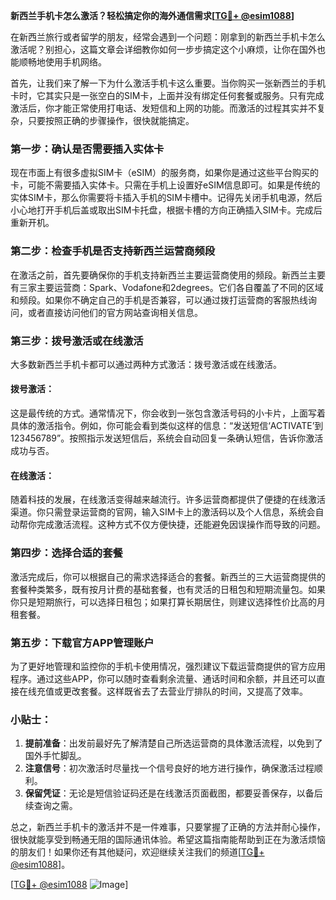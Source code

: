 **新西兰手机卡怎么激活？轻松搞定你的海外通信需求[[TG💪+ @esim1088](https://t.me/s/esim1088)]**

在新西兰旅行或者留学的朋友，经常会遇到一个问题：刚拿到的新西兰手机卡怎么激活呢？别担心，这篇文章会详细教你如何一步步搞定这个小麻烦，让你在国外也能顺畅地使用手机网络。

首先，让我们来了解一下为什么激活手机卡这么重要。当你购买一张新西兰的手机卡时，它其实只是一张空白的SIM卡，上面并没有绑定任何套餐或服务。只有完成激活后，你才能正常使用打电话、发短信和上网的功能。而激活的过程其实并不复杂，只要按照正确的步骤操作，很快就能搞定。

### 第一步：确认是否需要插入实体卡

现在市面上有很多虚拟SIM卡（eSIM）的服务商，如果你是通过这些平台购买的卡，可能不需要插入实体卡。只需在手机上设置好eSIM信息即可。如果是传统的实体SIM卡，那么你需要将卡插入手机的SIM卡槽中。记得先关闭手机电源，然后小心地打开手机后盖或取出SIM卡托盘，根据卡槽的方向正确插入SIM卡。完成后重新开机。

### 第二步：检查手机是否支持新西兰运营商频段

在激活之前，首先要确保你的手机支持新西兰主要运营商使用的频段。新西兰主要有三家主要运营商：Spark、Vodafone和2degrees。它们各自覆盖了不同的区域和频段。如果你不确定自己的手机是否兼容，可以通过拨打运营商的客服热线询问，或者直接访问他们的官方网站查询相关信息。

### 第三步：拨号激活或在线激活

大多数新西兰手机卡都可以通过两种方式激活：拨号激活或在线激活。

#### 拨号激活：
这是最传统的方式。通常情况下，你会收到一张包含激活号码的小卡片，上面写着具体的激活指令。例如，你可能会看到类似这样的信息：“发送短信‘ACTIVATE’到123456789”。按照指示发送短信后，系统会自动回复一条确认短信，告诉你激活成功与否。

#### 在线激活：
随着科技的发展，在线激活变得越来越流行。许多运营商都提供了便捷的在线激活渠道。你只需登录运营商的官网，输入SIM卡上的激活码以及个人信息，系统会自动帮你完成激活流程。这种方式不仅方便快捷，还能避免因误操作而导致的问题。

### 第四步：选择合适的套餐

激活完成后，你可以根据自己的需求选择适合的套餐。新西兰的三大运营商提供的套餐种类繁多，既有按月计费的基础套餐，也有灵活的日租包和短期流量包。如果你只是短期旅行，可以选择日租包；如果打算长期居住，则建议选择性价比高的月租套餐。

### 第五步：下载官方APP管理账户

为了更好地管理和监控你的手机卡使用情况，强烈建议下载运营商提供的官方应用程序。通过这些APP，你可以随时查看剩余流量、通话时间和余额，并且还可以直接在线充值或更改套餐。这样既省去了去营业厅排队的时间，又提高了效率。

### 小贴士：

1. **提前准备**：出发前最好先了解清楚自己所选运营商的具体激活流程，以免到了国外手忙脚乱。
2. **注意信号**：初次激活时尽量找一个信号良好的地方进行操作，确保激活过程顺利。
3. **保留凭证**：无论是短信验证码还是在线激活页面截图，都要妥善保存，以备后续查询之需。

总之，新西兰手机卡的激活并不是一件难事，只要掌握了正确的方法并耐心操作，很快就能享受到畅通无阻的国际通讯体验。希望这篇指南能帮助到正在为激活烦恼的朋友们！如果你还有其他疑问，欢迎继续关注我们的频道[[TG💪+ @esim1088](https://t.me/s/esim1088)]。

[[TG💪+ @esim1088](https://t.me/s/esim1088) ![Image](https://i.postimg.cc/4NQfJmqS/Snipaste-2025-05-13-00-14-12.png)]